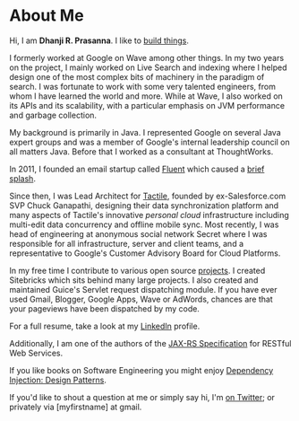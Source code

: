 <meta noindex/>
<meta published="29 May 2011"/>
<meta tag="personal">

# About Me

Hi, I am **Dhanji R. Prasanna**. I like to [build things](http://rethrick.com/p/projects).

I formerly worked at Google on Wave among other things. In my two
years on the project, I mainly worked on Live Search and indexing where I
helped design one of the most complex bits of machinery in the paradigm of search. I
 was fortunate to work with some very talented engineers, from whom I have learned the world and
 more. While at Wave, I also worked on its APIs and its scalability, with a
 particular emphasis on JVM performance and garbage collection.

My background is primarily in Java. I represented Google on several Java expert groups and was a
member of Google's internal leadership council on all matters Java. Before that I worked as a
consultant at ThoughtWorks.

In 2011, I founded an email startup called [Fluent](http://fluent.io) which caused a [brief splash](http://rethrick.com/p/projects).

Since then, I was Lead Architect for [Tactile](http://tactile.com), founded by ex-Salesforce.com SVP Chuck Ganapathi, designing their data synchronization platform and many aspects of Tactile's innovative _personal cloud_ infrastructure including multi-edit data concurrency and offline mobile sync. Most recently, I was head of engineering at anonymous social network Secret where I was responsible for all infrastructure, server and client teams, and a representative to Google's Customer Advisory Board for Cloud Platforms.

In my free time I contribute to various open source [projects](/p/projects).
I created Sitebricks which sits behind many large projects. I also created and maintained Guice's Servlet request dispatching module. If you have ever used Gmail, Blogger, Google Apps, Wave or AdWords, chances are that your pageviews have been dispatched by my code.

For a full resume, take a look at my [LinkedIn](http://linkedin.com/in/dhanji) profile.

Additionally, I am one of the authors of the [JAX-RS
 Specification](http://en.wikipedia.org/wiki/Java_API_for_RESTful_Web_Services) for RESTful Web Services.

If you like books on Software Engineering you might enjoy [Dependency Injection: Design Patterns](http://manning.com/prasanna).

If you'd like to shout a question at me or simply say hi, I'm [on Twitter](http://twitter.com/dhanji); or privately via [myfirstname] at gmail.
